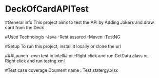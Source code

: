 # DeckOfCardAPITest

#General info
This project aims to test the API by Adding Jokers and draw card from the Deck 

#Used Technologis
-Java
-Rest assured
-Maven
-TestNG

#Setup
To run this project, install it locally or clone the url

###Launch 
-mvn test in IntelliJ
or
-Right click and run GetData.class
or
-Right click and run testng.xml

#Test case coverage
Doument name : Test statergy.xlsx
